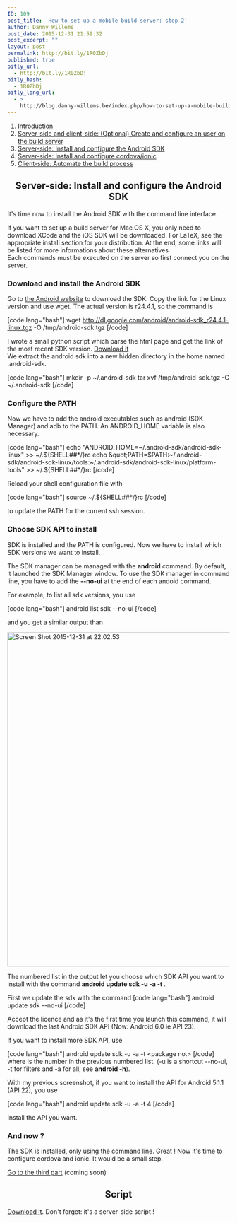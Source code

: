 ```yaml
---
ID: 109
post_title: 'How to set up a mobile build server: step 2'
author: Danny Willems
post_date: 2015-12-31 21:59:32
post_excerpt: ""
layout: post
permalink: http://bit.ly/1R0ZbDj
published: true
bitly_url:
  - http://bit.ly/1R0ZbDj
bitly_hash:
  - 1R0ZbDj
bitly_long_url:
  - >
    http://blog.danny-willems.be/index.php/how-to-set-up-a-mobile-build-server-step-2/
---
```

<ol>
	<li><a href="http://blog.danny-willems.be/index.php/how-to-set-up-a-mobile-build-server/">Introduction</a></li>
	<li><a href="http://blog.danny-willems.be/index.php/how-to-set-up-a-mobile-build-server-step-1/">Server-side and client-side: (Optional) Create and configure an user on the build server</a></li>
	<li><a href="http://blog.danny-willems.be/index.php/how-to-set-up-a-mobile-build-server-step-2/">Server-side: Install and configure the Android SDK</a></li>
	<li><a href="http://blog.danny-willems.be/index.php/how-to-set-up-a-mobile-build-server-step-3/">Server-side: Install and configure cordova/ionic</a></li>
	<li><a href="http://blog.danny-willems.be/index.php/how-to-set-up-a-mobile-build-server-step-4/">Client-side: Automate the build process</a></li>
</ol>

<h2 style="text-align: center">Server-side: Install and configure the Android SDK</h2>

It's time now to install the Android SDK with the command line interface.
<div class="dw-quote">If you want to set up a build server for Mac OS X, you only need to download XCode and the iOS SDK will be downloaded. For LaTeX, see the appropriate install section for your distribution. At the end, some links will be listed for more informations about these alternatives</div>
Each commands must be executed on the server so first connect you on the server.

<h3>Download and install the Android SDK</h3>
Go to <a href="http://developer.android.com/sdk/index.html#Other">the Android website</a> to download the SDK. Copy the link for the Linux version and use wget.
The actual version is r24.4.1, so the command is

[code lang="bash"]
    wget http://dl.google.com/android/android-sdk_r24.4.1-linux.tgz -O /tmp/android-sdk.tgz
[/code]

<div class="dw-quote">I wrote a small python script which parse the html page and get the link of the most recent SDK version. <a href="http://blog.danny-willems.be/index.php/download/parse-android-website-and-download-android-sdk/">Download it</a></div>
We extract the android sdk into a new hidden directory in the home named .android-sdk.

[code lang="bash"]
    mkdir -p ~/.android-sdk
    tar xvf /tmp/android-sdk.tgz -C ~/.android-sdk
[/code]

<h3>Configure the PATH</h3>

Now we have to add the android executables such as android (SDK Manager) and adb to the PATH. An ANDROID_HOME variable is also necessary.

[code lang="bash"]
    echo &quot;ANDROID_HOME=~/.android-sdk/android-sdk-linux&quot; &gt;&gt; ~/.${SHELL##*/}rc
    echo &quot;PATH=$PATH:~/.android-sdk/android-sdk-linux/tools:~/.android-sdk/android-sdk-linux/platform-tools&quot; &gt;&gt; ~/.${SHELL##*/}rc
[/code]

Reload your shell configuration file with

[code lang="bash"]
    source ~/.${SHELL##*/}rc
[/code]

to update the PATH for the current ssh session.

<h3>Choose SDK API to install</h3>
SDK is installed and the PATH is configured. Now we have to install which SDK versions we want to install.

The SDK manager can be managed with the <strong>android</strong> command. By default, it launched the SDK Manager window.
To use the SDK manager in command line, you have to add the <strong>--no-ui</strong> at the end of each andoid command.

For example, to list all sdk versions, you use

[code lang="bash"]
    android list sdk --no-ui
[/code]

and you get a similar output than

<a href="http://blog.danny-willems.be/wp-content/uploads/2015/12/Screen-Shot-2015-12-31-at-22.02.53.png" rel="attachment wp-att-132"><img src="http://blog.danny-willems.be/wp-content/uploads/2015/12/Screen-Shot-2015-12-31-at-22.02.53.png" alt="Screen Shot 2015-12-31 at 22.02.53" width="635" height="757" class="alignnone size-full wp-image-132" /></a>

The numbered list in the output let you choose which SDK API you want to install with the command <strong>android update sdk -u -a -t </strong>.

First we update the sdk with the command
[code lang="bash"]
    android update sdk --no-ui
[/code]

Accept the licence and as it's the first time you launch this command, it will download the last Android SDK API (Now: Android 6.0 ie API 23).

If you want to install more SDK API, use

[code lang="bash"]
    android update sdk -u -a -t &lt;package no.&gt;
[/code]
where <strong></strong> is the number in the previous numbered list. (-u is a shortcut --no-ui, -t for filters and -a for all, see <strong>android -h</strong>).

With my previous screenshot, if you want to install the API for Android 5.1.1 (API 22), you use

[code lang="bash"]
    android update sdk -u -a -t 4
[/code]

Install the API you want.

<h3>And now ?</h3>

The SDK is installed, only using the command line. Great !
Now it's time to configure cordova and ionic. It would be a small step.

<span class="dashicons dashicons-arrow-right-alt"></span><a href="http://blog.danny-willems.be/index.php/how-to-set-up-a-mobile-build-server-step-3/">Go to the third part</a> (coming soon)

<h2 style="text-align:center">Script</h2>

<a href="http://blog.danny-willems.be/index.php/download/server-side-install-and-configure-the-android-sdk-script/">Download it</a>. Don't forget: it's a server-side script !